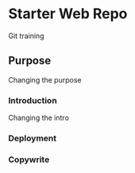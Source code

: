 # Starter Web Repo
Git training
## Purpose
Changing the purpose
### Introduction
Changing the intro
### Deployment
### Copywrite
